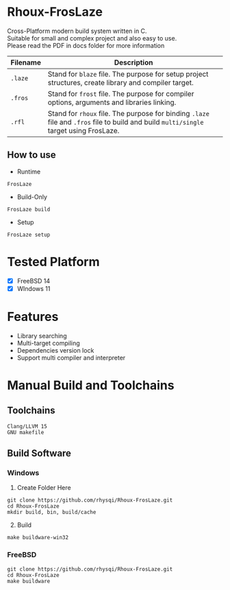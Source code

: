 # Rhoux-FrosLaze
Cross-Platform modern build system written in C. <br>
Suitable for small and complex project and also easy to use. <br>
Please read the PDF in docs folder for more information

| Filename | Description |
| - | -
| `.laze` | Stand for `blaze` file. The purpose for setup project structures, create library and compiler target.
| `.fros` | Stand for `frost` file. The purpose for compiler options, arguments and libraries linking.
| `.rfl`  | Stand for `rhoux` file. The purpose for binding `.laze` file and `.fros` file to build and build `multi/single` target using FrosLaze.

## How to use
- Runtime
```
FrosLaze
```
- Build-Only
```
FrosLaze build
```
- Setup
```
FrosLaze setup
```

# Tested Platform
- [x] FreeBSD 14
- [x] WIndows 11

# Features
- Library searching
- Multi-target compiling
- Dependencies version lock
- Support multi compiler and interpreter


# Manual Build and Toolchains
## Toolchains
```
Clang/LLVM 15
GNU makefile
```

## Build Software
### Windows
1. Create Folder Here
```
git clone https://github.com/rhysqi/Rhoux-FrosLaze.git
cd Rhoux-FrosLaze
mkdir build, bin, build/cache
```

2. Build
```
make buildware-win32
```

### FreeBSD
```
git clone https://github.com/rhysqi/Rhoux-FrosLaze.git
cd Rhoux-FrosLaze
make buildware
```

